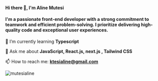 <h4 align="left">Hi there 👋, I'm Aline Mutesi</h4>
<h4 align="left">I'm a passionate front-end developer with a strong commitment to teamwork and efficient problem-solving. I prioritize delivering high-quality code and exceptional user experiences.</h4>

🌱 I’m currently learning **Typescript**

💬 Ask me about **JavaScript, React.js, next.js , Tailwind CSS**

📫 How to reach me: **ktesialine@gmail.com**


<p><img align="left" src="https://github-readme-stats.vercel.app/api/top-langs?username=mutesialine&show_icons=true&locale=en&layout=compact" alt="mutesialine" /></p>


